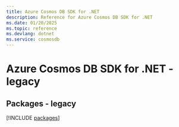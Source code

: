 ```yaml
---
title: Azure Cosmos DB SDK for .NET
description: Reference for Azure Cosmos DB SDK for .NET
ms.date: 01/20/2025
ms.topic: reference
ms.devlang: dotnet
ms.service: cosmosdb
---
```

# Azure Cosmos DB SDK for .NET - legacy
## Packages - legacy
[!INCLUDE [packages](cosmos-db-index.md)]